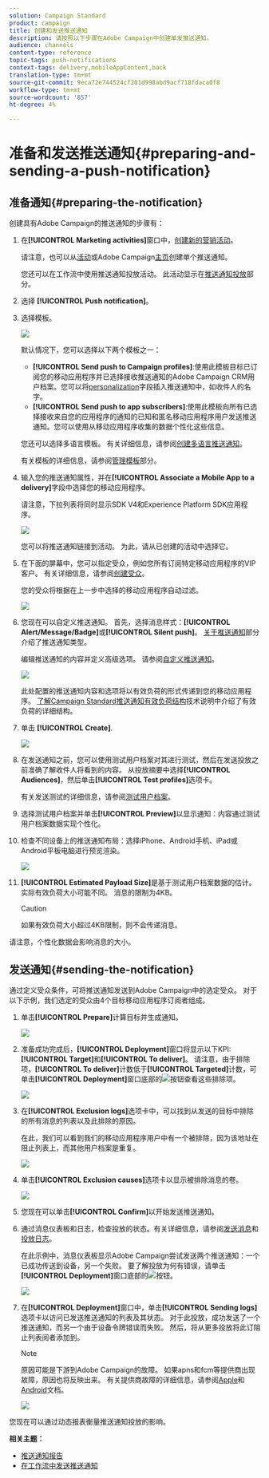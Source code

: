 ```yaml
---
solution: Campaign Standard
product: campaign
title: 创建和发送推送通知
description: 请按照以下步骤在Adobe Campaign中创建单发推送通知。
audience: channels
content-type: reference
topic-tags: push-notifications
context-tags: delivery,mobileAppContent,back
translation-type: tm+mt
source-git-commit: 9eca72e744524cf201d998abd9acf718fdaca0f8
workflow-type: tm+mt
source-wordcount: '857'
ht-degree: 4%

---
```



# 准备和发送推送通知{#preparing-and-sending-a-push-notification}

## 准备通知{#preparing-the-notification}

创建具有Adobe Campaign的推送通知的步骤有：

1. 在&#x200B;**[!UICONTROL Marketing activities]**&#x200B;窗口中，[创建新的营销活动](../../start/using/marketing-activities.md#creating-a-marketing-activity)。

   请注意，也可以从[活动](../../start/using/marketing-activities.md#creating-a-marketing-activity)或Adobe Campaign[主页](../../start/using/interface-description.md#home-page)创建单个推送通知。

   您还可以在工作流中使用推送通知投放活动。 此活动显示在[推送通知投放](../../automating/using/push-notification-delivery.md)部分。

1. 选择 **[!UICONTROL Push notification]**。
1. 选择模板。

   ![](assets/push_notif_type.png)

   默认情况下，您可以选择以下两个模板之一：

   * **[!UICONTROL Send push to Campaign profiles]**:使用此模板目标已订阅您的移动应用程序并已选择接收推送通知的Adobe Campaign CRM用户档案。您可以将[personalization](../../designing/using/personalization.md#inserting-a-personalization-field)字段插入推送通知中，如收件人的名字。
   * **[!UICONTROL Send push to app subscribers]**:使用此模板向所有已选择接收来自您的应用程序的通知的已知和匿名移动应用程序用户发送推送通知。您可以使用从移动应用程序收集的数据个性化这些信息。

   您还可以选择多语言模板。 有关详细信息，请参阅[创建多语言推送通知](../../channels/using/creating-a-multilingual-push-notification.md)。

   有关模板的详细信息，请参阅[管理模板](../../start/using/marketing-activity-templates.md)部分。

1. 输入您的推送通知属性，并在&#x200B;**[!UICONTROL Associate a Mobile App to a delivery]**&#x200B;字段中选择您的移动应用程序。

   请注意，下拉列表将同时显示SDK V4和Experience Platform SDK应用程序。

   ![](assets/push_notif_properties.png)

   您可以将推送通知链接到活动。 为此，请从已创建的活动中选择它。

1. 在下面的屏幕中，您可以指定受众，例如您所有订阅特定移动应用程序的VIP客户。 有关详细信息，请参阅[创建受众](../../audiences/using/creating-audiences.md)。

   您的受众将根据在上一步中选择的移动应用程序自动过滤。

   ![](assets/push_notif_audience.png)

1. 您现在可以自定义推送通知。 首先，选择消息样式：**[!UICONTROL Alert/Message/Badge]**&#x200B;或&#x200B;**[!UICONTROL Silent push]**。 [关于推送通知](../../channels/using/about-push-notifications.md)部分介绍了推送通知类型。

   编辑推送通知的内容并定义高级选项。 请参阅[自定义推送通知](../../channels/using/customizing-a-push-notification.md)。

   ![](assets/push_notif_content.png)

   此处配置的推送通知内容和选项将以有效负荷的形式传递到您的移动应用程序。 [了解Campaign Standard推送通知有效负荷结构](https://helpx.adobe.com/cn/campaign/kb/understanding-campaign-standard-push-notifications-payload-struc.html)技术说明中介绍了有效负荷的详细结构。

1. 单击 **[!UICONTROL Create]**.

   ![](assets/push_notif_content_2.png)

1. 在发送通知之前，您可以使用测试用户档案对其进行测试，然后在发送投放之前准确了解收件人将看到的内容。 从投放摘要中选择&#x200B;**[!UICONTROL Audiences]**，然后单击&#x200B;**[!UICONTROL Test profiles]**&#x200B;选项卡。

   有关发送测试的详细信息，请参阅[测试用户档案](../../sending/using/sending-proofs.md)。

1. 选择测试用户档案并单击&#x200B;**[!UICONTROL Preview]**&#x200B;以显示通知：内容通过测试用户档案数据实现个性化。
1. 检查不同设备上的推送通知布局：选择iPhone、Android手机、iPad或Android平板电脑进行预览渲染。

   ![](assets/push_notif_preview.png)

1. **[!UICONTROL Estimated Payload Size]**&#x200B;是基于测试用户档案数据的估计。 实际有效负荷大小可能不同。 消息的限制为4KB。

   >[!CAUTION]
   >
   >如果有效负荷大小超过4KB限制，则不会传递消息。

请注意，个性化数据会影响消息的大小。

## 发送通知{#sending-the-notification}

通过定义受众条件，可将推送通知发送到Adobe Campaign中的选定受众。 对于以下示例，我们选定的受众由4个目标移动应用程序订阅者组成。

1. 单击&#x200B;**[!UICONTROL Prepare]**&#x200B;计算目标并生成通知。

   ![](assets/push_send_1.png)

1. 准备成功完成后，**[!UICONTROL Deployment]**&#x200B;窗口将显示以下KPI:**[!UICONTROL Target]**&#x200B;和&#x200B;**[!UICONTROL To deliver]**。 请注意，由于排除项，**[!UICONTROL To deliver]**&#x200B;计数低于&#x200B;**[!UICONTROL Targeted]**&#x200B;计数，可单击&#x200B;**[!UICONTROL Deployment]**&#x200B;窗口底部的![](assets/lp_link_properties.png)按钮查看这些排除项。

   ![](assets/push_send_2.png)

1. 在&#x200B;**[!UICONTROL Exclusion logs]**&#x200B;选项卡中，可以找到从发送的目标中排除的所有消息的列表以及此排除的原因。

   在此，我们可以看到我们的移动应用程序用户中有一个被排除，因为该地址在阻止列表上，而其他用户档案是重复。

   ![](assets/push_send_5.png)

1. 单击&#x200B;**[!UICONTROL Exclusion causes]**&#x200B;选项卡以显示被排除消息的卷。

   ![](assets/push_send_7.png)

1. 您现在可以单击&#x200B;**[!UICONTROL Confirm]**&#x200B;以开始发送推送通知。
1. 通过消息仪表板和日志，检查投放的状态。有关详细信息，请参阅[发送消息](../../sending/using/confirming-the-send.md)和[投放日志](../../sending/using/monitoring-a-delivery.md#delivery-logs)。

   在此示例中，消息仪表板显示Adobe Campaign尝试发送两个推送通知：一个已成功传送到设备，另一个失败。 要了解投放为何有错误，请单击&#x200B;**[!UICONTROL Deployment]**&#x200B;窗口底部的![](assets/lp_link_properties.png)按钮。

   ![](assets/push_send_4.png)

1. 在&#x200B;**[!UICONTROL Deployment]**&#x200B;窗口中，单击&#x200B;**[!UICONTROL Sending logs]**&#x200B;选项卡以访问已发送推送通知的列表及其状态。 对于此投放，成功发送了一个推送通知，而另一个由于设备令牌错误而失败。 然后，将从更多投放将此订阻止列表阅者添加到。

   >[!NOTE]
   >
   >原因可能是下游到Adobe Campaign的故障。 如果apns和fcm等提供商出现故障，原因也将反映出来。 有关提供商故障的详细信息，请参阅[Apple](https://developer.apple.com/library/content/documentation/NetworkingInternet/Conceptual/RemoteNotificationsPG/CommunicatingwithAPNs.html)和[Android](https://firebase.google.com/docs/cloud-messaging/http-server-ref)文档。

   ![](assets/push_send_6.png)

您现在可以通过动态报表衡量推送通知投放的影响。

**相关主题：**

* [推送通知报告](../../reporting/using/push-notification-report.md)
* [在工作流中发送推送通知](../../automating/using/push-notification-delivery.md)
